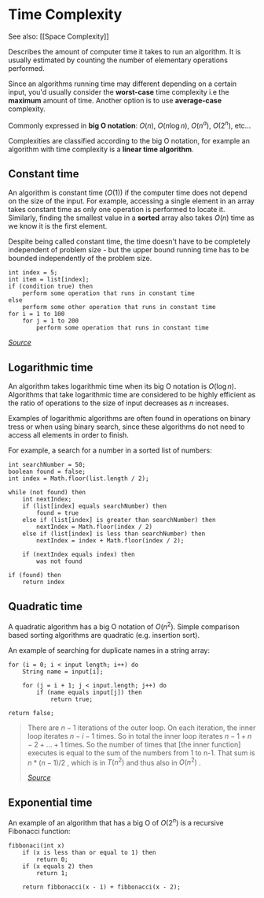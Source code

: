 # Time Complexity

See also: [[Space Complexity]]

Describes the amount of computer time it takes to run an algorithm. It is usually estimated by counting the number of elementary operations performed.

Since an algorithms running time may different depending on a certain input, you'd usually consider the **worst-case** time complexity i.e the **maximum** amount of time. Another option is to use **average-case** complexity.

Commonly expressed in **big O notation**: $O(n)$, $O(n \log n)$, $O(n ^a)$, $O(2^n)$, etc...

Complexities are classified according to the big O notation, for example an algorithm with time complexity is a **linear time algorithm**.

## Constant time

An algorithm is constant time ($O(1)$) if the computer time does not depend on the size of the input. For example, accessing a single element in an array takes constant time as only one operation is performed to locate it. Similarly, finding the smallest value in a **sorted** array also takes $O(n)$ time as we know it is the first element.

Despite being called constant time, the time doesn't have to be completely independent of problem size - but the upper bound running time has to be bounded independently of the problem size.

```
int index = 5;
int item = list[index];
if (condition true) then
    perform some operation that runs in constant time
else
    perform some other operation that runs in constant time
for i = 1 to 100
    for j = 1 to 200
        perform some operation that runs in constant time
```
*[Source](https://en.wikipedia.org/wiki/Time_complexity)*

## Logarithmic time

An algorithm takes logarithmic time when its big O notation is $O(\log n)$. Algorithms that take logarithmic time are considered to be highly efficient as the ratio of operations to the size of input decreases as $n$ increases.

Examples of logarithmic algorithms are often found in operations on binary tress or when using binary search, since these algorithms do not need to access all elements in order to finish.

For example, a search for a number in a sorted list of numbers:

```
int searchNumber = 50;
boolean found = false;
int index = Math.floor(list.length / 2);

while (not found) then
    int nextIndex;
    if (list[index] equals searchNumber) then
        found = true
    else if (list[index] is greater than searchNumber) then
        nextIndex = Math.floor(index / 2)
    else if (list[index] is less than searchNumber) then
        nextIndex = index + Math.floor(index / 2);
    
    if (nextIndex equals index) then
        was not found

if (found) then
    return index
```

## Quadratic time

A quadratic algorithm has a big O notation of $O(n^2)$. Simple comparison based sorting algorithms are quadratic (e.g. insertion sort).

An example of searching for duplicate names in a string array:

```
for (i = 0; i < input length; i++) do
    String name = input[i];

    for (j = i + 1; j < input.length; j++) do
        if (name equals input[j]) then
            return true;

return false;
```

> There are $n-1$ iterations of the outer loop. On each iteration, the inner loop iterates $n-i-1$ times. So in total the inner loop iterates $n-1 + n-2 + ... + 1$ times. So the number of times that [the inner function] executes is equal to the sum of the numbers from 1 to n-1. That sum is $n*(n-1)/2$ , which is in $T(n^2)$ and thus also in $O(n^2)$ .
> 
> [*Source*](https://stackoverflow.com/questions/18459727/big-o-time-complexity-for-nested-j-i-1-loop)

## Exponential time

An example of an algorithm that has a big O of $O(2^n)$ is a recursive Fibonacci function:

```
fibbonaci(int x)
    if (x is less than or equal to 1) then
        return 0;
    if (x equals 2) then
        return 1;
    
    return fibbonacci(x - 1) + fibbonacci(x - 2);
```

